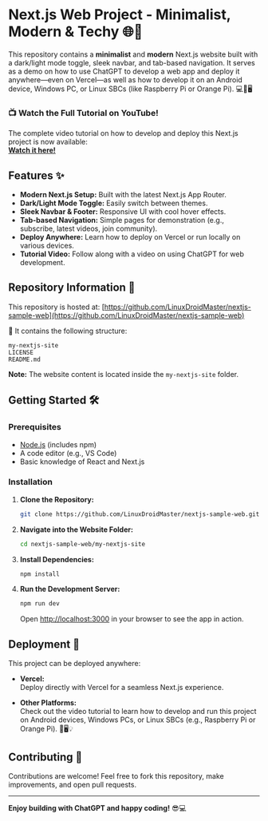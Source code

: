 # Next.js Web Project - Minimalist, Modern & Techy 🌐🚀

This repository contains a **minimalist** and **modern** Next.js website built with a dark/light mode toggle, sleek navbar, and tab-based navigation. It serves as a demo on how to use ChatGPT to develop a web app and deploy it anywhere—even on Vercel—as well as how to develop it on an Android device, Windows PC, or Linux SBCs (like Raspberry Pi or Orange Pi). 💻📱🖥️

### 📺 **Watch the Full Tutorial on YouTube!**  
The complete video tutorial on how to develop and deploy this Next.js project is now available:  
**[Watch it here!](https://youtu.be/5jLo39VhsNU)**


## Features ✨

- **Modern Next.js Setup:** Built with the latest Next.js App Router.
- **Dark/Light Mode Toggle:** Easily switch between themes.
- **Sleek Navbar & Footer:** Responsive UI with cool hover effects.
- **Tab-based Navigation:** Simple pages for demonstration (e.g., subscribe, latest videos, join community).
- **Deploy Anywhere:** Learn how to deploy on Vercel or run locally on various devices.
- **Tutorial Video:** Follow along with a video on using ChatGPT for web development.

## Repository Information 📌

This repository is hosted at: [https://github.com/LinuxDroidMaster/nextjs-sample-web](https://github.com/LinuxDroidMaster/nextjs-sample-web)

📁 It contains the following structure:
```
my-nextjs-site  
LICENSE  
README.md
```

**Note:** The website content is located inside the `my-nextjs-site` folder.

## Getting Started 🛠️

### Prerequisites

- [Node.js](https://nodejs.org/) (includes npm)
- A code editor (e.g., VS Code)
- Basic knowledge of React and Next.js

### Installation

1. **Clone the Repository:**

   ```bash
   git clone https://github.com/LinuxDroidMaster/nextjs-sample-web.git
   ```

2. **Navigate into the Website Folder:**

   ```bash
   cd nextjs-sample-web/my-nextjs-site
   ```

3. **Install Dependencies:**

   ```bash
   npm install
   ```

4. **Run the Development Server:**

   ```bash
   npm run dev
   ```

   Open [http://localhost:3000](http://localhost:3000) in your browser to see the app in action.

## Deployment 🚀

This project can be deployed anywhere:

- **Vercel:**  
  Deploy directly with Vercel for a seamless Next.js experience.

- **Other Platforms:**  
  Check out the video tutorial to learn how to develop and run this project on Android devices, Windows PCs, or Linux SBCs (e.g., Raspberry Pi or Orange Pi). 📱🖥️💡


## Contributing 🤝

Contributions are welcome! Feel free to fork this repository, make improvements, and open pull requests.


---

**Enjoy building with ChatGPT and happy coding!** 😎💻
